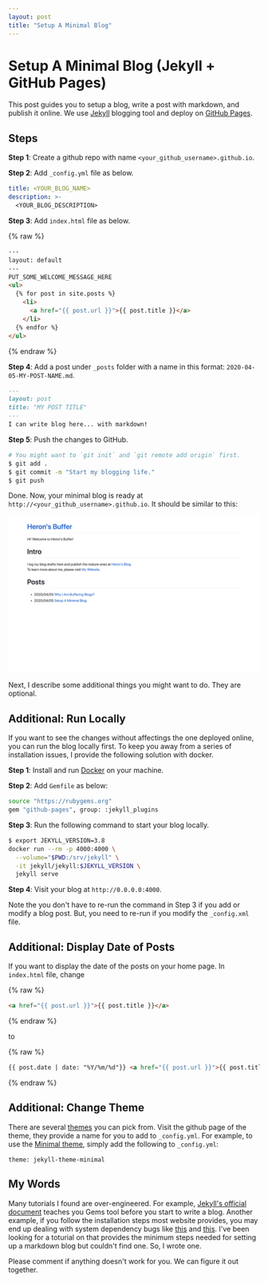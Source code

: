 ```yaml
---
layout: post
title: "Setup A Minimal Blog"
---
```


# Setup A Minimal Blog (Jekyll + GitHub Pages)

This post guides you to setup a blog, write a post with markdown, and publish it online. We
use [Jekyll](https://jekyllrb.com/) blogging tool and deploy on [GitHub Pages](https://pages.github.com/).

## Steps

__Step 1__: Create a github repo with name `<your_github_username>.github.io`.

__Step 2__: Add `_config.yml` file as below.

```yml
title: <YOUR_BLOG_NAME>
description: >-
  <YOUR_BLOG_DESCRIPTION>
```

__Step 3__: Add `index.html` file as below.

{% raw  %}
```html
---
layout: default
---
PUT_SOME_WELCOME_MESSAGE_HERE
<ul>
  {% for post in site.posts %}
    <li>
      <a href="{{ post.url }}">{{ post.title }}</a> 
    </li>
  {% endfor %}
</ul>
```
{% endraw  %}

__Step 4__: Add a post under `_posts` folder with a name in this format:
`2020-04-05-MY-POST-NAME.md`. 

```md
---
layout: post
title: "MY POST TITLE"
---
I can write blog here... with markdown!
```

__Step 5__: Push the changes to GitHub.

```bash
# You might want to `git init` and `git remote add origin` first.
$ git add .
$ git commit -m "Start my blogging life."
$ git push
```

Done. Now, your minimal blog is ready at
`http://<your_github_username>.github.io`. It should be similar to this:

![Mini Blog Demo](/assets/2020-04-05-mini-blog.png)

Next, I describe some additional things you might want to do. They are optional.

## Additional: Run Locally

If you want to see the changes without affectings the one deployed online, you
can run the blog locally first. To keep you away from a series of installation
issues, I provide the following solution with docker.

__Step 1__: Install and run [Docker](https://docs.docker.com/get-docker/) on your
machine.

__Step 2__: Add `Gemfile` as below:

```bash
source "https://rubygems.org"
gem "github-pages", group: :jekyll_plugins
```

__Step 3__: Run the following command to start your blog locally.

```bash
$ export JEKYLL_VERSION=3.8
docker run --rm -p 4000:4000 \
  --volume="$PWD:/srv/jekyll" \
  -it jekyll/jekyll:$JEKYLL_VERSION \
  jekyll serve
```

__Step 4__: Visit your blog at `http://0.0.0.0:4000`.

Note the you don't have to re-run the command in Step 3 if you add or modify a
blog post. But, you need to re-run if you modify the `_config.xml` file.

## Additional: Display Date of Posts

If you want to display the date of the posts on your home page. In `index.html`
file, change

{% raw  %}
```html
<a href="{{ post.url }}">{{ post.title }}</a>
```
{% endraw %}

to

{% raw  %}
```html
{{ post.date | date: "%Y/%m/%d"}} <a href="{{ post.url }}">{{ post.title }}</a> 
```
{% endraw %}

## Additional: Change Theme

There are several [themes](https://pages.github.com/themes/) you can pick from.
Visit the github page of the theme, they provide a name for you to add to
`_config.yml`. For example, to use the [Minimal
theme](https://github.com/pages-themes/minimal), simply add the following to
`_config.yml`:

```
theme: jekyll-theme-minimal
```

## My Words

Many tutorials I found are over-engineered. For example, [Jekyll's official
document](https://jekyllrb.com/docs/ruby-101/) teaches you Gems tool before you
start to write a blog. Another example, if you follow the installation steps most
website provides, you may end up dealing with system dependency bugs like
[this](https://github.com/jekyll/jekyll/issues/7274#issuecomment-425069689)
and
[this](https://stackoverflow.com/questions/18599889/error-while-executing-gem-gemfilepermissionerror). I've been looking for a toturial on that provides the minimum steps needed for setting up a markdown blog but couldn't find one. So, I wrote one.

Please comment if anything doesn't work for you. We can figure it out together.

